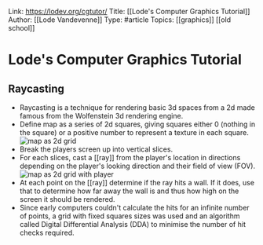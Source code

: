 Link: https://lodev.org/cgtutor/
Title: [[Lode's Computer Graphics Tutorial]]
Author: [[Lode Vandevenne]]
Type: #article
Topics: [[graphics]] [[old school]]

# Lode's Computer Graphics Tutorial

## Raycasting

* Raycasting is a technique for rendering basic 3d spaces from a 2d made famous from the Wolfenstein 3d rendering engine.
* Define map as a series of 2d squares, giving squares either 0 (nothing in the square) or a positive number to represent a texture in each square.
    ![map as 2d grid](raycasting-2d-grid.png)
* Break the players screen up into vertical slices.
* For each slices, cast a [[ray]] from the player's location in directions depending on the player's looking direction and their field of view (FOV).
    ![map as 2d grid with player](raycasting-2d-grid-with-player.png)
* At each point on the [[ray]] determine if the ray hits a wall. If it does, use that to determine how far away the wall is and thus how high on the screen it should be rendered.
* Since early computers couldn't calculate the hits for an infinite number of points, a grid with fixed squares sizes was used and an algorithm called Digital Differential Analysis (DDA) to minimise the number of hit checks required.